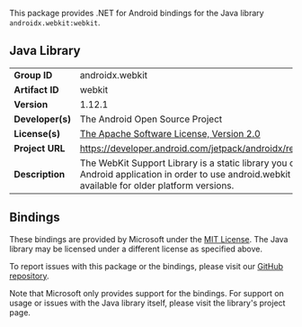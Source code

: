 This package provides .NET for Android bindings for the Java library `androidx.webkit:webkit`.

## Java Library

| | |
|-|-|
| **Group ID** | androidx.webkit |
| **Artifact ID** | webkit |
| **Version** | 1.12.1 |
| **Developer(s)** | The Android Open Source Project |
| **License(s)** | [The Apache Software License, Version 2.0](http://www.apache.org/licenses/LICENSE-2.0.txt) |
| **Project URL** | https://developer.android.com/jetpack/androidx/releases/webkit#1.12.1 |
| **Description** | The WebKit Support Library is a static library you can add to your Android application in order to use android.webkit APIs that are not available for older platform versions. |

## Bindings

These bindings are provided by Microsoft under the [MIT License](https://opensource.org/licenses/MIT). The Java
library may be licensed under a different license as specified above.

To report issues with this package or the bindings, please visit our [GitHub repository](https://aka.ms/android-libraries).

Note that Microsoft only provides support for the bindings. For support on
usage or issues with the Java library itself, please visit the library's project page.
